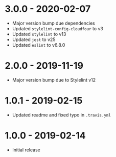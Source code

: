 # 3.0.0 - 2020-02-07

-   Major version bump due dependencies
-   Updated `stylelint-config-cloudfour` to v3
-   Updated `stylelint` to v13
-   Updated `jest` to v25
-   Updated `eslint` to v6.8.0

# 2.0.0 - 2019-11-19

-   Major version bump due to Stylelint v12

# 1.0.1 - 2019-02-15

-   Updated readme and fixed typo in `.travis.yml`

# 1.0.0 - 2019-02-14

-   Initial release
